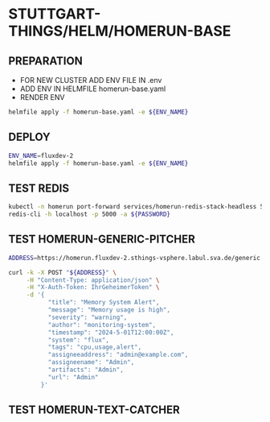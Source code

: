 # STUTTGART-THINGS/HELM/HOMERUN-BASE

## PREPARATION

* FOR NEW CLUSTER ADD ENV FILE IN .env
* ADD ENV IN HELMFILE homerun-base.yaml
* RENDER ENV

```bash
helmfile apply -f homerun-base.yaml -e ${ENV_NAME}
```

## DEPLOY

```bash
ENV_NAME=fluxdev-2
helmfile apply -f homerun-base.yaml -e ${ENV_NAME}
```

## TEST REDIS

```bash
kubectl -n homerun port-forward services/homerun-redis-stack-headless 5000:6379
redis-cli -h localhost -p 5000 -a ${PASSWORD}
```

## TEST HOMERUN-GENERIC-PITCHER

```bash
ADDRESS=https://homerun.fluxdev-2.sthings-vsphere.labul.sva.de/generic #https://cluster-test1.labul.sva.de/generic

curl -k -X POST "${ADDRESS}" \
     -H "Content-Type: application/json" \
     -H "X-Auth-Token: IhrGeheimerToken" \
     -d '{
           "title": "Memory System Alert",
           "message": "Memory usage is high",
           "severity": "warning",
           "author": "monitoring-system",
           "timestamp": "2024-5-01T12:00:00Z",
           "system": "flux",
           "tags": "cpu,usage,alert",
           "assigneeaddress": "admin@example.com",
           "assigneename": "Admin",
           "artifacts": "Admin",
           "url": "Admin"
         }'
```

## TEST HOMERUN-TEXT-CATCHER
